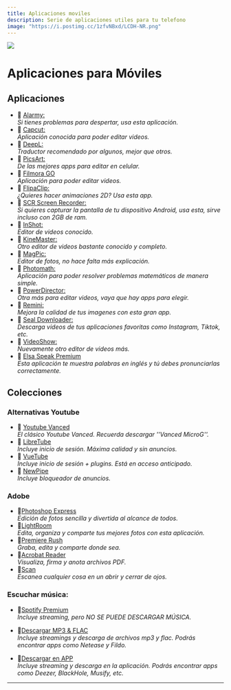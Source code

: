```yaml
---
title: Aplicaciones moviles
description: Serie de aplicaciones utiles para tu telefono
image: "https://i.postimg.cc/1zfvNBxd/LCDH-NR.png"
---
```

![](https://i.postimg.cc/wxmM1jwd/Movil-android.png)     
# Aplicaciones para Móviles


## Aplicaciones

- 🍩 [Alarmy:](https://drive.google.com/file/d/1AkO5XdAUZaICNDdJG-ybEwzQlCSEd_Il/view?usp=drivesdk)     
*Si tienes problemas para despertar, usa esta aplicación.*
- 🍩 [Capcut:](https://androeed.es/files/capcut.html)     
*Aplicación conocida para poder editar videos.*
- 🍩 [DeepL:](https://play.google.com/store/apps/details?id=com.deepl.mobiletranslator)     
*Traductor recomendado por algunos, mejor que otros.*
- 🍩 [PicsArt:](https://modyolo.com/picsart-studio-1.html)     
*De las mejores apps para editar en celular.*
- 🍩 [Filmora GO](https://modyolo.com/filmorago.html)     
*Aplicación para poder editar videos.*
- 🍩 [FlipaClip:](https://modyolo.com/flipaclip.html)     
*¿Quieres hacer animaciones 2D? Usa esta app.*
- 🍩 [SCR Screen Recorder:](https://www.mediafire.com/file/x7k8kjd0toeh1ly/SCR+MOD_by+AndroidFaster.apk)     
*Si quieres capturar la pantalla de tu dispositivo Android, usa esta, sirve incluso con 2GB de ram.*
- 🍩 [InShot:](https://modyolo.com/inshot.html)     
*Editor de videos conocido.*
- 🍩 [KineMaster:](https://modyolo.com/kinemaster-pro.html)     
*Otro editor de videos bastante conocido y completo.*
- 🍩 [MagPic:](https://modyolo.com/magpic-photo-editor.html)     
*Editor de fotos, no hace falta más explicación.*
- 🍩 [Photomath:](https://modyolo.com/photomath-microblink.html)     
*Aplicación para poder resolver problemas matemáticos de manera simple.*
- 🍩 [PowerDirector:](https://modyolo.com/powerdirector.html)     
*Otra más para editar videos, vaya que hay apps para elegir.*
- 🍩 [Remini:](https://modyolo.com/remini.html)     
*Mejora la calidad de tus imagenes con esta gran app.*
- 🍩 [Seal Downloader:](https://www.mediafire.com/file/r5rbpjkquo8ymqu/com.junkfood.seal_10914.apk/file)     
*Descarga videos de tus aplicaciones favoritas como Instagram, Tiktok, etc.*
- 🍩 [VideoShow:](https://modyolo.com/videoshow-pro.html)     
*Nuevamente otro editor de videos más.*
- 🍩 [Elsa Speak Premium](https://modyolo.com/elsa-speak.html)     
*Esta aplicación te muestra palabras en inglés y tú debes pronunciarlas correctamente.*

## Colecciones


### Alternativas Youtube


- 🍩 [Youtube Vanced](https://revanced-apks.pages.dev/)    
*El clásico Youtube Vanced. Recuerda descargar ''Vanced MicroG''.*
- 🍩 [LibreTube](https://libretube.dev/)    
*Incluye inicio de sesión. Máxima calidad y sin anuncios.*
- 🍩 [VueTube](https://vuetube.app/)  
*Incluye inicio de sesión + plugins. Está en acceso anticipado.*
- 🍩 [NewPipe](https://apt.izzysoft.de/fdroid/index/apk/org.polymorphicshade.newpipe)     
*Incluye bloqueador de anuncios.*

### Adobe 

- 🍩[Photoshop Express](https://modyolo.com/photoshop-express-photo-editor.html)     
*Edición de fotos sencilla y divertida al alcance de todos.*
- 🍩[LightRoom](https://modyolo.com/adobe-lightroom.html)     
*Edita, organiza y comparte tus mejores fotos con esta aplicación.*
- 🍩[Premiere Rush](https://modyolo.com/adobe-premiere-rush.html)     
*Graba, edita y comparte donde sea.*
- 🍩[Acrobat Reader](https://modyolo.com/adobe-reader.html)     
*Visualiza, firma y anota archivos PDF.*
- 🍩[Scan](https://modyolo.com/adobe-scan-pdf-scanner-ocr.html)     
*Escanea cualquier cosa en un abrir y cerrar de ojos.*
    

### Escuchar música:

- 🍩[Spotify Premium](/Tutoriales/spotify-premium#spotify-premium-pc-movil)     
*Incluye streaming, pero NO SE PUEDE DESCARGAR MÚSICA.*
    
- 🍩[Descargar MP3 & FLAC](/Moviles/m-musica#streaming-descarga-mp3-flac)     
*Incluye streamings y descarga de archivos mp3 y flac.*
*Podrás encontrar apps como Netease y Fildo.*
    
- 🍩[Descargar en APP](/Moviles/m-musica#streaming-descaga-inapp)     
*Incluye streaming y descarga en la aplicación. Podrás encontrar apps como Deezer, BlackHole, Musify, etc.* 



---


